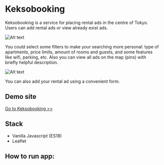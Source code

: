 # Keksobooking

Keksobooking is a service for placing rental ads in the centre of Tokyo. Users can add rental ads or view already exist ads. 

![Alt text](https://github.com/lisabazdyreva/keksobooking/blob/master/.github/workflows/keksobooking-map.png "Keksobookig map with ads and filters")

You could select some filters to make your searching more personal: 
type of apartments, price limits, amount of rooms and guests, and some features like wifi, parking, etc. Also you can view all ads on the map (pins) with briefly helpful description.

![Alt text](https://github.com/lisabazdyreva/keksobooking/blob/master/.github/workflows/keksobooking-form.png "Keksobookig form add rental ad")

You can also add your rental ad using a convenient form.


## Demo site

[Go to Keksobooking >>](https://lisabazdyreva.github.io/keksobooking/)

## Stack

- Vanilla Javascript (ES18)
- Leaflet

## How to run app:


